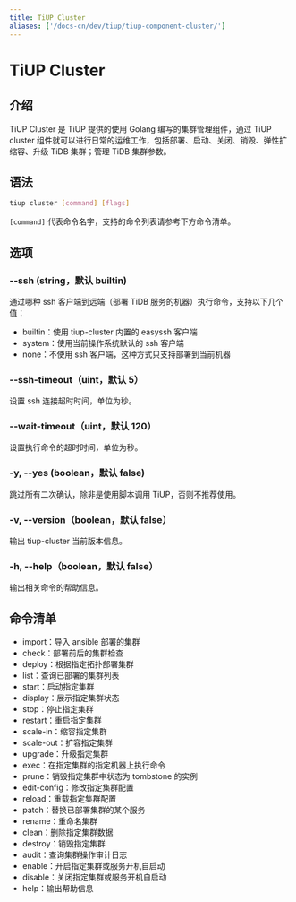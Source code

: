 ```yaml
---
title: TiUP Cluster
aliases: ['/docs-cn/dev/tiup/tiup-component-cluster/']
---
```


# TiUP Cluster

## 介绍

TiUP Cluster 是 TiUP 提供的使用 Golang 编写的集群管理组件，通过 TiUP cluster 组件就可以进行日常的运维工作，包括部署、启动、关闭、销毁、弹性扩缩容、升级 TiDB 集群；管理 TiDB 集群参数。

## 语法

```sh
tiup cluster [command] [flags]
```

`[command]` 代表命令名字，支持的命令列表请参考下方命令清单。

## 选项

### --ssh (string，默认 builtin)

通过哪种 ssh 客户端到远端（部署 TiDB 服务的机器）执行命令，支持以下几个值：

- builtin：使用 tiup-cluster 内置的 easyssh 客户端
- system：使用当前操作系统默认的 ssh 客户端
- none：不使用 ssh 客户端，这种方式只支持部署到当前机器

### --ssh-timeout（uint，默认 5）

设置 ssh 连接超时时间，单位为秒。

### --wait-timeout（uint，默认 120）

设置执行命令的超时时间，单位为秒。

### -y, --yes (boolean，默认 false)

跳过所有二次确认，除非是使用脚本调用 TiUP，否则不推荐使用。

### -v, --version（boolean，默认 false）

输出 tiup-cluster 当前版本信息。

### -h, --help（boolean，默认 false）

输出相关命令的帮助信息。

## 命令清单

- import：导入 ansible 部署的集群
- check：部署前后的集群检查
- deploy：根据指定拓扑部署集群
- list：查询已部署的集群列表
- start：启动指定集群
- display：展示指定集群状态
- stop：停止指定集群
- restart：重启指定集群
- scale-in：缩容指定集群
- scale-out：扩容指定集群
- upgrade：升级指定集群
- exec：在指定集群的指定机器上执行命令
- prune：销毁指定集群中状态为 tombstone 的实例
- edit-config：修改指定集群配置
- reload：重载指定集群配置
- patch：替换已部署集群的某个服务
- rename：重命名集群
- clean：删除指定集群数据
- destroy：销毁指定集群
- audit：查询集群操作审计日志
- enable：开启指定集群或服务开机自启动
- disable：关闭指定集群或服务开机自启动
- help：输出帮助信息